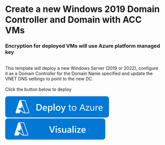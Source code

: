 # Create a new Windows 2019 Domain Controller and Domain with ACC VMs
###  Encryption for deployed VMs will use Azure platform managed key
</br>
This template will deploy a new Windows Server (2019 or 2022), configure it as a Domain Controller for the Domain Name specified and update the VNET DNS settings to point to the new DC.
</br></br>
Click the button below to deploy

</br>

[![Deploy To Azure](https://raw.githubusercontent.com/Azure/azure-quickstart-templates/master/1-CONTRIBUTION-GUIDE/images/deploytoazure.svg?sanitize=true)](https://portal.azure.com/#create/Microsoft.Template/uri/https%3A%2F%2Fraw.githubusercontent.com%2Fcocallaw%2FAzConfidentialCompute-Lab%2Fmain%2F01-New-Domain-Single-DC%2FPlatform-Key%2Fazuredeploy.json)  [![Visualize](https://raw.githubusercontent.com/Azure/azure-quickstart-templates/master/1-CONTRIBUTION-GUIDE/images/visualizebutton.svg?sanitize=true)](http://armviz.io/#/?load=https%3A%2F%2Fraw.githubusercontent.com%2Fcocallaw%2FAzConfidentialCompute-Lab%2Fmain%2F01-New-Domain-Single-DC%2FPlatform-Key%2Fazuredeploy.json)
